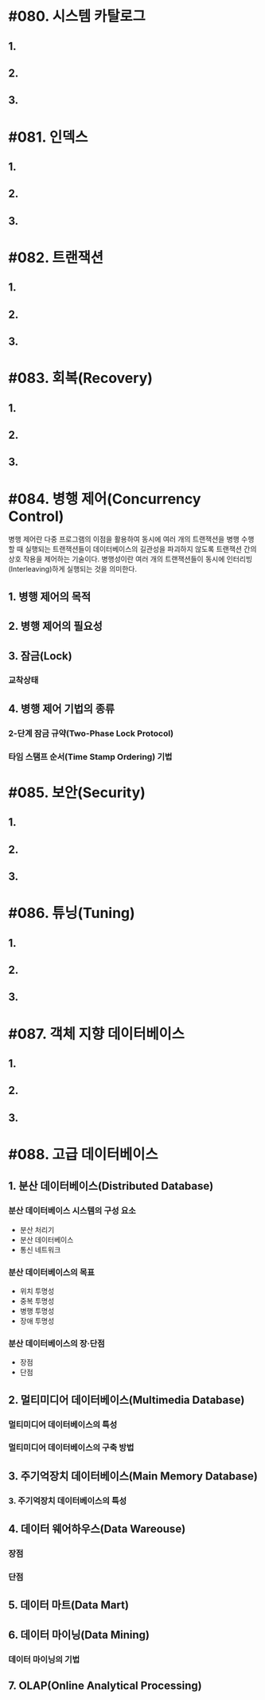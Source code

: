 # #080. 시스템 카탈로그
## 1.
## 2.
## 3.


# #081. 인덱스 
## 1.
## 2.
## 3.


# #082. 트랜잭션
## 1.
## 2.
## 3.


# #083. 회복(Recovery)
## 1.
## 2.
## 3.


# #084. 병행 제어(Concurrency Control)
병행 제어란 다중 프로그램의 이점을 활용하여 동시에 여러 개의 트랜잭션을 병행 수행할 때 실행되는 트랜잭션들이 데이터베이스의 길관성을 파괴하지 않도록 트랜잭션 간의 상호 작용을 제어하는 기술이다.
병행성이란 여러 개의 트랜잭션들이 동시에 인터리빙(Interleaving)하게 실행되는 것을 의미한다.
## 1. 병행 제어의 목적
## 2. 병행 제어의 필요성
## 3. 잠금(Lock)
### 교착상태
## 4. 병행 제어 기법의 종류
### 2-단계 잠금 규약(Two-Phase Lock Protocol)
### 타임 스탬프 순서(Time Stamp Ordering) 기법


# #085. 보안(Security)
## 1.
## 2.
## 3.


# #086. 튜닝(Tuning)
## 1.
## 2.
## 3.


# #087. 객체 지향 데이터베이스
## 1.
## 2.
## 3.


# #088. 고급 데이터베이스
## 1. 분산 데이터베이스(Distributed Database)
### 분산 데이터베이스 시스템의 구성 요소
- 분산 처리기
- 분산 데이터베이스
- 통신 네트워크
### 분산 데이터베이스의 목표
- 위치 투명성
- 중복 투명성
- 병행 투명성
- 장애 투명성
### 분산 데이터베이스의 장·단점
- 장점
- 단점
## 2. 멀티미디어 데이터베이스(Multimedia Database)
### 멀티미디어 데이터베이스의 특성
### 멀티미디어 데이터베이스의 구축 방법
## 3. 주기억장치 데이터베이스(Main Memory Database)
### 3. 주기억장치 데이터베이스의 특성
## 4. 데이터 웨어하우스(Data Wareouse)
### 장점
### 단점
## 5. 데이터 마트(Data Mart)
## 6. 데이터 마이닝(Data Mining)
### 데이터 마이닝의 기법
## 7. OLAP(Online Analytical Processing)